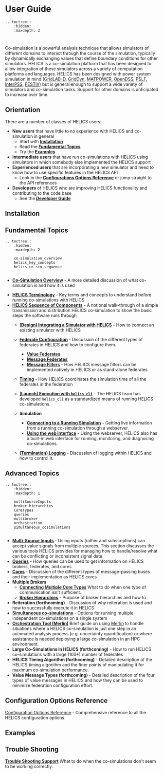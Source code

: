 # User Guide

```eval_rst
.. toctree::
    :hidden:
    :maxdepth: 2
    
    

```

Co-simulation is a powerful analysis technique that allows simulators of different domains to interact through the course of the simulation, typically by dynamically exchanging values that define boundary conditions for other simulators. HELICS is a co-simulation platform that has been designed to allow integration of these simulators across a variety of computation platforms and languages. HELICS has been designed with power system simulation in mind ([GridLAB-D](https://github.com/gridlab-d/gridlab-d), [GridDyn](https://github.com/LLNL/GridDyn), [MATPOWER](https://github.com/GMLC-TDC/MATPOWER-wrapper), [OpenDSS](https://sourceforge.net/projects/electricdss/), [PSLF](https://github.com/GMLC-TDC/PSLF-wrapper), [InterPSS](https://github.com/InterPSS-Project/ipss-common), [FESTIV](https://www.nrel.gov/grid/festiv-model.html)) but is general enough to support a wide variety of simulators and co-simulation tasks. Support for other domains is anticipated to increase over time.

## Orientation

There are a number of classes of HELICS users:

- **New users** that have little to no experience with HELICS and co-simulation in general
	- Start with [**Installation**](../installation/index.md)
	- Read the [**Fundamental Topics**](./index.html#fundamental-topics)
	- Try the [**Examples**](./index.html#examples)	
- **Intermediate users** that have run co-simulations with HELICS using simulators in which somebody else implemented the HELICS support
- **Experienced users** that are incorporating a new simulator and need to know how to use specific features in the HELICS API
	- Look in the [**Configurations Options Reference**](./index.html#configurations-options-reference) or jump straight to the API references
- **Developers** of HELICS who are improving HELICS functionality and contributing to the code base
	- See the [**Developer Guide**](../developer-guide.md)

## Installation



## Fundamental Topics
```eval_rst
.. toctree::
    :hidden:
    :maxdepth: 2

    co-simulation_overview
    helics_key_concepts
    helics_co-sim_sequence
	

```


- [**Co-Simulation Overview**](./co-simulation_overview.md) - A more detailed discussion of what co-simulation is and how it is used
<!--- suggest renaming 'key concepts' md to 'terminology' -->
- [**HELICS Terminology**](./helics_key_concepts) - Key terms and concepts to understand before running co-simulations with HELICS
- [**HELICS Sequence of Components**](./helics_co-sim_sequence.md) - A notional walk-through of a simple transmission and distribution HELICS co-simulation to show the basic steps the software runs through
	- [**(Design) Integrating a Simulator with HELICS**](./simulator_integration.md) - How to connect an existing simulator with HELICS
	- [**Federate Configuration**](./federates.md) - Discussion of the different types of federates in HELICS and how to configure them.
		- [**Value Federates**](./value_federates.md)
		- [**Message Federates**](./message_federates.md)
		- [**Message Filters**](./filters) - How HELICS message filters can be implemented natively in HELICS or as stand-alone federates
	- [**Timing**](./timing.md) - How HELICS coordinates the simulation time of all the federates in the federation

	- [**(Launch) Execution with `helics_cli`**](./helics_cli.md) - The HELICS team has developed `helics_cli` as a standardized means of running HELICS co-simulations.
	- **Simulation**	
		- [**Connecting to a Running Simulation**](./webserver.md) - Getting live information from a running co-simulation through a webserver.
		- [**Using the web interface**](./web_interface.md) - Using the webserver, HELICS also has a built-in web interface for running, monitoring, and diagnosing co-simulations.
	- [**(Termination) Logging**](./logging.md) - Discussion of logging within HELICS and how to control it.




## Advanced Topics

```eval_rst
.. toctree::
    :hidden:
    :maxdepth: 1

    multiSourceInputs
    broker_hierarchies
    CoreTypes
    queries
    multibroker
    orchestration
    simultaneous_cosimulations


```
- [**Multi-Source Inputs**](./multiSourceInputs.md) - Using inputs (rather and subscriptions) can accept value signals from multiple sources. This section discusses the various tools HELICS provides for managing how to handle/resolve what can be conflicting or inconsistent signal data.
- [**Queries**](./queries.md) - How queries can be used to get information on HELICS brokers, federates, and cores
- [**Cores**](./CoreTypes.md) - Discussion of the different types of message-passing buses and their implementation as HELICS cores
- **Multiple Brokers**
	- [**Connecting Multiple Core Types**](./multibroker.md) What to do when one type of communication isn't sufficient.
	- [**Broker Hierarchies**](./broker_hierarchies.md) - Purpose of broker hierarchies and how to
- **Reiteration (forthcoming)** - Discussion of why reiteration is used and how to successfully execute it in HELICS
- [**Simultaneous co-simulations**](./simultaneous_cosimulations.md) - Options for running multiple independent co-simulations on a single system
- [**Orchestration Tool (Merlin)**](./orchestration.md) Brief guide on using [Merlin](https://github.com/LLNL/merlin) to handle situations where a HELICS co-simulation is just one step in an automated analysis process (_e.g._ uncertainty quantification) or where assistance is needed deploying a large co-simulation in an HPC environment.
- **Large Co-Simulations in HELICS (forthcoming)** - How to run HELICS co-simulations with a large (100+) number of federates
- **HELICS Timing Algorithm (forthcoming)** - Detailed description of the HELICS timing algorithm and the finer points of manipulating it for maximum co-simulation performance.
- **Value Message Types (forthcoming)** - Detailed description of the four types of value messages in HELICS and how they can be used to minimize federation configuration effort.

## Configuration Options Reference
[Configuration Options Reference](../configuration_options_reference.md) - Comprehensive reference to all the HELICS configuration options.

## Examples

## Trouble Shooting

[**Trouble Shooting Support**](./support.md) 
What to do when the co-simulations don't seem to be working correctly.